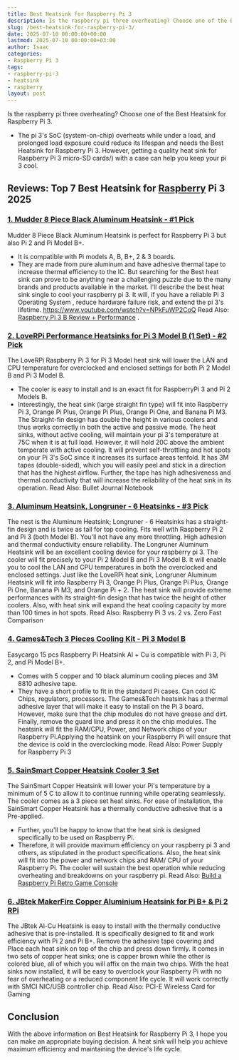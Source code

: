 ```yaml
---
title: Best Heatsink for Raspberry Pi 3
description: Is the raspberry pi three overheating? Choose one of the Best Heatsink for Raspberry Pi 3. - The pi 3's SoC system-on-chip overheats while under a load, and...
slug: /best-heatsink-for-raspberry-pi-3/
date: 2025-07-10 00:00:00+00:00
lastmod: 2025-07-10 00:00:00+03:00
author: Isaac
categories:
- Raspberry Pi 3
tags:
- raspberry-pi-3
- heatsink
- raspberry
layout: post
---
```

Is the raspberry pi three overheating? Choose one of the Best Heatsink for Raspberry Pi 3.
- The pi 3's SoC (system-on-chip) overheats while under a load, and prolonged load exposure could reduce its lifespan and needs the Best Heatsink for Raspberry Pi 3.
However, getting a quality heat sink for
Raspberry Pi 3 micro-SD cards/)
with a case can help you keep your pi 3 cool.
## Reviews: Top 7 Best Heatsink for [Raspberry](https://pestpolicy.com/best-raspberry-pi-3-starter-kits/) Pi 3 2025
### [1. Mudder 8 Piece Black Aluminum Heatsink - #1 Pick](https://www.amazon.com/dp/B01GE7Q060/?tag=p-policy-20)
Mudder 8 Piece Black Aluminum Heatsink is perfect for Raspberry Pi 3 but also Pi 2 and Pi Model B+.
- It is compatible with Pi models A, B, B+, 2 & 3 boards.
- They are made from pure aluminum and have adhesive thermal tape to increase thermal efficiency to the IC.
But searching for the Best heat sink can prove to be anything near a challenging puzzle due to the many brands and products available in the market.
I'll describe the best heat sink single to cool your raspberry pi 3.
It will, if you have a reliable
Pi 3 Operating System
, reduce hardware failure risk, and extend the pi 3's lifetime.
https://www.youtube.com/watch?v=NPkFuWP2CoQ
Read Also:
[Raspberry Pi 3 B Review + Performance](https://pestpolicy.com/raspberry-pi-3-b-review/)
.
### [2. LoveRPi Performance Heatsinks for Pi 3 Model B (1 Set) - #2 Pick](https://www.amazon.com/gp/product/B018BGRDVS/?tag=p-policy-20)
The LoveRPi Raspberry Pi 3 for Pi 3 Model heat sink will lower the LAN and CPU temperature for overclocked and enclosed settings for both Pi 2 Model B and Pi 3 Model B.
- The cooler is easy to install and is an exact fit for RaspberryPi 3 and Pi 2 Models B.
- Interestingly, the heat sink (large straight fin type) will fit into Raspberry Pi 3, Orange Pi Plus, Orange Pi Plus, Orange Pi One, and Banana Pi M3.
The Straight-fin design has double the height in various coolers and thus works correctly in both the active and passive mode.
The heat sinks, without active cooling, will maintain your pi 3's temperature at 75C when it is at full load. However, it will hold 20C above the ambient temperate with active cooling.
It will prevent self-throttling and hot spots on your Pi 3's SoC since it increases its surface areas tenfold.
It has 3M tapes (double-sided), which you will easily peel and stick in a direction that has the highest airflow.
Further, the tape has high adhesiveness and thermal conductivity that will increase the reliability of the heat sink in its operation.
Read Also:
Bullet Journal Notebook
### [3. Aluminum Heatsink, Longruner - 6 Heatsinks - #3 Pick](https://www.amazon.com/dp/B00C8NNZ36/?tag=p-policy-20)
The nest is the Aluminum Heatsink; Longruner - 6 Heatsinks has a straight-fin design and is twice as tall for top cooling. Fits well with Raspberry Pi 2 and Pi 3 (both Model B).
You'll not have any more throttling. High adhesion and thermal conductivity ensure reliability.
The Longruner Aluminum Heatsink will be an excellent cooling device for your raspberry pi 3. The cooler will fit precisely to your Pi 2 Model B and Pi 3 Model B.
It will enable you to cool the LAN and CPU temperatures in both the overclocked and enclosed settings.
Just like the LoveRPi heat sink, Longruner Aluminum Heatsink will fit into Raspberry Pi 3, Orange Pi Plus, Orange Pi Plus, Orange Pi One, Banana Pi M3, and Orange Pi + 2.
The heat sink will provide extreme performances with its straight-fin design that has twice the height of other coolers.
Also, with heat sink will expand the heat cooling capacity by more than 100 times in hot spots.
Read Also:
Raspberry Pi 3 vs. 2 vs. Zero Fast Comparison
### [4. Games&Tech 3 Pieces Cooling Kit - Pi 3 Model B](https://www.amazon.com/dp/B00TNKBZH0/?tag=p-policy-20)
Easycargo 15 pcs Raspberry Pi Heatsink Al + Cu is compatible with Pi 3, Pi 2, and Pi Model B+.
- Comes with 5 copper and 10 black aluminum cooling pieces and 3M 8810 adhesive tape.
- They have a short profile to fit in the standard Pi cases. Can cool IC Chips, regulators, processors.
The Games&Tech heatsink has a thermal adhesive layer that will make it easy to install on the Pi 3 board.
However, make sure that the chip modules do not have grease and dirt. Finally, remove the guard line and press it on the chip modules.
The heatsink will fit the RAM/CPU, Power, and Network chips of your Raspberry Pi.Applying the heatsink on your Raspberry Pi will ensure that the device is cold in the overclocking mode.
Read Also:
Power Supply for Raspberry Pi 3
### [5. SainSmart Copper Heatsink Cooler 3 Set](https://www.amazon.com/dp/B00IR72LJQ/?tag=p-policy-20)
The SainSmart Copper Heatsink will lower your Pi's temperature by a minimum of 5 C to allow it to continue running while operating seamlessly.
The cooler comes as a 3 piece set heat sinks. For ease of installation, the SainSmart Copper Heatsink has a thermally conductive adhesive that is a Pre-applied.
- Further, you'll be happy to know that the heat sink is designed specifically to be used on Raspberry Pi.
- Therefore, it will provide maximum efficiency on your raspberry pi 3 and others, as stipulated in the product specifications.
Also, the heat sink will fit into the power and network chips and RAM/ CPU of your Raspberry Pi.
The cooler will sustain the best operation while reducing overheating and breakdowns on your raspberry pi.
Read Also:
[Build a Raspberry Pi Retro Game Console](https://pestpolicy.com/how-to-build-a-raspberry-pi-retro-game-console/)
### [6. JBtek MakerFire Copper Aluminium Heatsink for Pi B+ & Pi 2 RPi](https://www.amazon.com/dp/B015FT1306/?tag=p-policy-20)
The JBtek Al-Cu Heatsink is easy to install with the thermally conductive adhesive that is pre-installed.
It is specifically designed to fit and work efficiency with Pi 2 and Pi B+. Remove the adhesive tape covering and Place each heat sink on top of the chip and press down firmly.
It comes in two sets of copper heat sinks; one is copper brown while the other is colored blue, all of which you will affix on the main two chips.
With the heat sinks now installed, it will be easy to overclock your Raspberry Pi with no fear of overheating or a reduced component life cycle. It will work correctly with SMCI NIC/USB controller chip.
Read Also: PCI-E
Wireless Card for Gaming
## Conclusion
With the above information on Best Heatsink for Raspberry Pi 3, I hope you can make an appropriate buying decision.
A heat sink will help you achieve maximum efficiency and maintaining the device's life cycle.